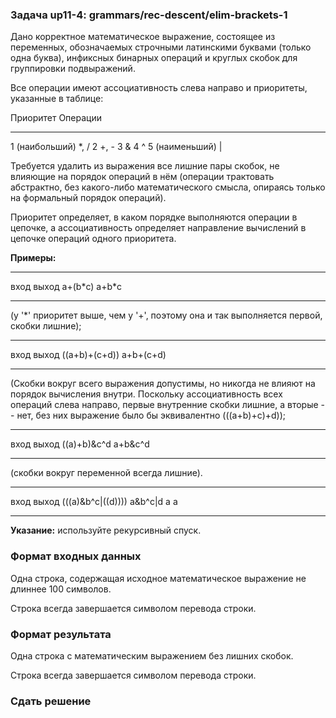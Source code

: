 ### Задача up11-4: grammars/rec-descent/elim-brackets-1

Дано корректное математическое выражение, состоящее из переменных,
обозначаемых строчными латинскими буквами (только одна буква), инфиксных
бинарных операций и круглых скобок для группировки подвыражений.

Все операции имеют ассоциативность слева направо и приоритеты, указанные
в таблице:

  Приоритет        Операции
  ---------------- ----------
  1 (наибольший)   \*, /
  2                +, -
  3                &
  4                \^
  5 (наименьший)   \|

Требуется удалить из выражения все лишние пары скобок, не влияющие на
порядок операций в нём (операции трактовать абстрактно, без какого-либо
математического смысла, опираясь только на формальный порядок операций).

Приоритет определяет, в каком порядке выполняются операции в цепочке, а
ассоциативность определяет направление вычислений в цепочке операций
одного приоритета.

**Примеры:**

  ---------- --------
  вход       выход
  a+(b\*c)   a+b\*c
  ---------- --------

(у '\*' приоритет выше, чем у '+', поэтому она и так выполняется первой,
скобки лишние);

  --------------- -----------
  вход            выход
  ((a+b)+(c+d))   a+b+(c+d)
  --------------- -----------

(Скобки вокруг всего выражения допустимы, но никогда не влияют на
порядок вычисления внутри. Поскольку ассоциативность всех операций слева
направо, первые внутренние скобки лишние, а вторые -- нет, без них
выражение было бы эквивалентно (((a+b)+c)+d));

  -------------- ----------
  вход           выход
  ((a)+b)&c\^d   a+b&c\^d
  -------------- ----------

(скобки вокруг переменной всегда лишние).

  --------------------- -----------
  вход                  выход
  (((a)&b\^c\|((d))))   a&b\^c\|d
  a                     a
  --------------------- -----------

**Указание:** используйте рекурсивный спуск.

### Формат входных данных

Одна строка, содержащая исходное математическое выражение не длиннее 100
символов.

Строка всегда завершается символом перевода строки.

### Формат результата

Одна строка с математическим выражением без лишних скобок.

Строка всегда завершается символом перевода строки.

### Сдать решение
